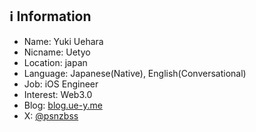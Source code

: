 ## :information_source: Information

- Name: Yuki Uehara
- Nicname: Uetyo
- Location: japan
- Language: Japanese(Native), English(Conversational)
- Job: iOS Engineer
- Interest: Web3.0
- Blog: [blog.ue-y.me](https://blog.ue-y.me)
- X: [@psnzbss](https://x.com/psnzbss)
